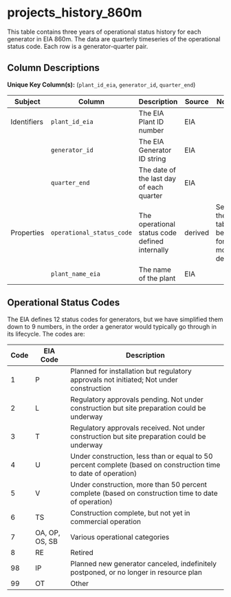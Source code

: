 # projects_history_860m

This table contains three years of operational status history for each generator in EIA 860m. The data are quarterly timeseries of the operational status code. Each row is a generator-quarter pair.

## Column Descriptions

**Unique Key Column(s):** (`plant_id_eia`, `generator_id`, `quarter_end`)

|Subject|Column|Description|Source|Notes|
|----|----|----|----|----|
|Identifiers|`plant_id_eia`|The EIA Plant ID number|EIA||
||`generator_id`|The EIA Generator ID string|EIA||
||`quarter_end`|The date of the last day of each quarter|EIA||
|Properties|`operational_status_code`|The operational status code defined internally|derived|See the table below for more details|
||`plant_name_eia`|The name of the plant|EIA||

## Operational Status Codes

The EIA defines 12 status codes for generators, but we have simplified them down to 9 numbers, in the order a generator would typically go through in its lifecycle. The codes are:

|Code|EIA Code|Description|
|----|----|----|
|1|P|Planned for installation but regulatory approvals not initiated; Not under construction|
|2|L|Regulatory approvals pending. Not under construction but site preparation could be underway|
|3|T|Regulatory approvals received. Not under construction but site preparation could be underway|
|4|U|Under construction, less than or equal to 50 percent complete (based on construction time to date of operation)|
|5|V|Under construction, more than 50 percent complete (based on construction time to date of operation)|
|6|TS|Construction complete, but not yet in commercial operation|
|7|OA, OP, OS, SB|Various operational categories|
|8|RE|Retired|
|98|IP|Planned new generator canceled, indefinitely postponed, or no longer in resource plan|
|99|OT|Other|
